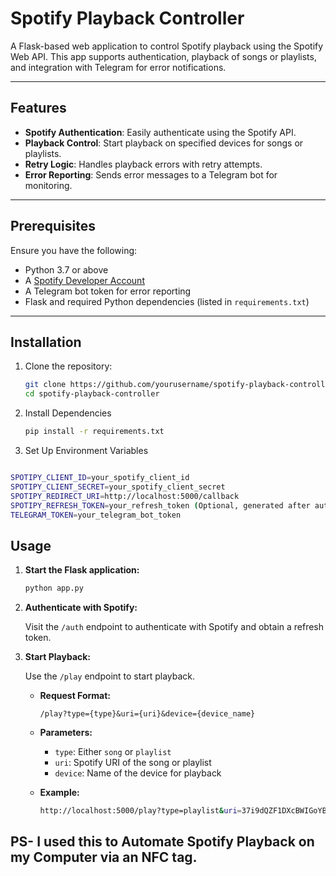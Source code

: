 # Spotify Playback Controller

A Flask-based web application to control Spotify playback using the Spotify Web API. This app supports authentication, playback of songs or playlists, and integration with Telegram for error notifications.

---

## Features

- **Spotify Authentication**: Easily authenticate using the Spotify API.
- **Playback Control**: Start playback on specified devices for songs or playlists.
- **Retry Logic**: Handles playback errors with retry attempts.
- **Error Reporting**: Sends error messages to a Telegram bot for monitoring.

---

## Prerequisites

Ensure you have the following:

- Python 3.7 or above
- A [Spotify Developer Account](https://developer.spotify.com/)
- A Telegram bot token for error reporting
- Flask and required Python dependencies (listed in `requirements.txt`)

---

## Installation

1. Clone the repository:

   ```bash
   git clone https://github.com/yourusername/spotify-playback-controller.git
   cd spotify-playback-controller

2. Install Dependencies
   
   ```bash
   pip install -r requirements.txt

3. Set Up Environment Variables
 ```bash

SPOTIPY_CLIENT_ID=your_spotify_client_id
SPOTIPY_CLIENT_SECRET=your_spotify_client_secret
SPOTIPY_REDIRECT_URI=http://localhost:5000/callback
SPOTIPY_REFRESH_TOKEN=your_refresh_token (Optional, generated after authentication)
TELEGRAM_TOKEN=your_telegram_bot_token
```


## Usage

1. **Start the Flask application:**

    ```bash
    python app.py
    ```

2. **Authenticate with Spotify:**

    Visit the `/auth` endpoint to authenticate with Spotify and obtain a refresh token.

3. **Start Playback:**

    Use the `/play` endpoint to start playback.

    - **Request Format:**
      ```
      /play?type={type}&uri={uri}&device={device_name}
      ```

    - **Parameters:**
      - `type`: Either `song` or `playlist`
      - `uri`: Spotify URI of the song or playlist
      - `device`: Name of the device for playback

    - **Example:**

      ```bash
      http://localhost:5000/play?type=playlist&uri=37i9dQZF1DXcBWIGoYBM5M&device=MySpeaker
      ```

  ## PS- I used this to Automate Spotify Playback on my Computer via an NFC tag.


